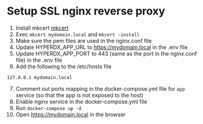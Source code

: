 # Setup SSL nginx reverse proxy

1. Install mkcert [mkcert](https://github.com/FiloSottile/mkcert)
2. Exec `mkcert mydomain.local` and `mkcert -install`
3. Make sure the pem files are used in the nginx.conf file
4. Update HYPERDX_APP_URL to https://mydomain.local in the .env file
5. Update HYPERDX_APP_PORT to 443 (same as the port in the nginx.conf file) in the .env file
6. Add the following to the /etc/hosts file
```
127.0.0.1 mydomain.local
```
7. Comment out ports mapping in the docker-compose.yml file for `app` service (so that the app is not exposed to the host)
8. Enable nginx service in the docker-compose.yml file
9. Run `docker-compose up -d`
10. Open https://mydomain.local in the browser
